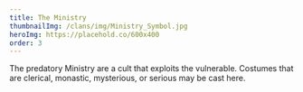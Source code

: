 ```yaml
---
title: The Ministry
thumbnailImg: /clans/img/Ministry_Symbol.jpg
heroImg: https://placehold.co/600x400
order: 3
---
```


The predatory Ministry are a cult that exploits the vulnerable. Costumes that are clerical, monastic, mysterious, or serious may be cast here.